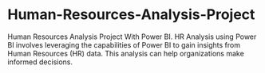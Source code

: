 # Human-Resources-Analysis-Project
Human Resources Analysis Project With Power BI.
HR Analysis using Power BI involves leveraging the capabilities of Power BI to gain insights from Human Resources (HR) data. 
This analysis can help organizations make informed decisions.
